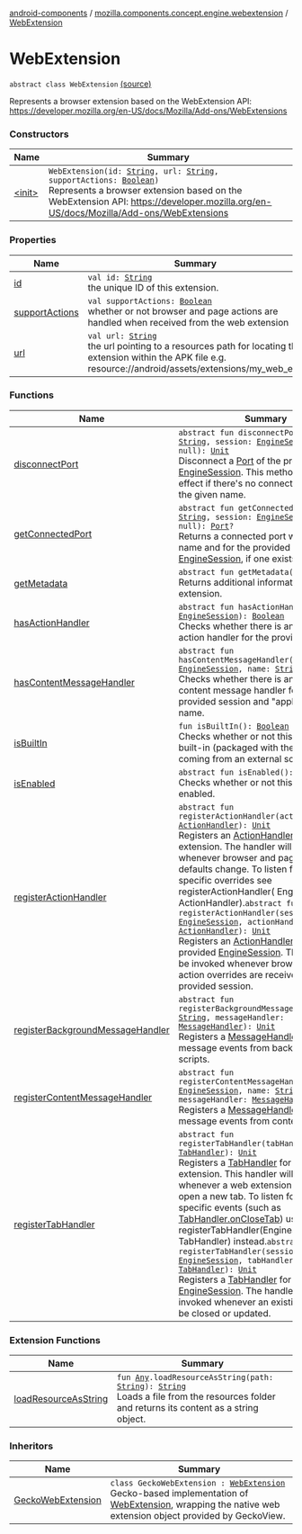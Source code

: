 [android-components](../../index.md) / [mozilla.components.concept.engine.webextension](../index.md) / [WebExtension](./index.md)

# WebExtension

`abstract class WebExtension` [(source)](https://github.com/mozilla-mobile/android-components/blob/master/components/concept/engine/src/main/java/mozilla/components/concept/engine/webextension/WebExtension.kt#L22)

Represents a browser extension based on the WebExtension API:
https://developer.mozilla.org/en-US/docs/Mozilla/Add-ons/WebExtensions

### Constructors

| Name | Summary |
|---|---|
| [&lt;init&gt;](-init-.md) | `WebExtension(id: `[`String`](https://kotlinlang.org/api/latest/jvm/stdlib/kotlin/-string/index.html)`, url: `[`String`](https://kotlinlang.org/api/latest/jvm/stdlib/kotlin/-string/index.html)`, supportActions: `[`Boolean`](https://kotlinlang.org/api/latest/jvm/stdlib/kotlin/-boolean/index.html)`)`<br>Represents a browser extension based on the WebExtension API: https://developer.mozilla.org/en-US/docs/Mozilla/Add-ons/WebExtensions |

### Properties

| Name | Summary |
|---|---|
| [id](id.md) | `val id: `[`String`](https://kotlinlang.org/api/latest/jvm/stdlib/kotlin/-string/index.html)<br>the unique ID of this extension. |
| [supportActions](support-actions.md) | `val supportActions: `[`Boolean`](https://kotlinlang.org/api/latest/jvm/stdlib/kotlin/-boolean/index.html)<br>whether or not browser and page actions are handled when received from the web extension |
| [url](url.md) | `val url: `[`String`](https://kotlinlang.org/api/latest/jvm/stdlib/kotlin/-string/index.html)<br>the url pointing to a resources path for locating the extension within the APK file e.g. resource://android/assets/extensions/my_web_ext. |

### Functions

| Name | Summary |
|---|---|
| [disconnectPort](disconnect-port.md) | `abstract fun disconnectPort(name: `[`String`](https://kotlinlang.org/api/latest/jvm/stdlib/kotlin/-string/index.html)`, session: `[`EngineSession`](../../mozilla.components.concept.engine/-engine-session/index.md)`? = null): `[`Unit`](https://kotlinlang.org/api/latest/jvm/stdlib/kotlin/-unit/index.html)<br>Disconnect a [Port](../-port/index.md) of the provided [EngineSession](../../mozilla.components.concept.engine/-engine-session/index.md). This method has no effect if there's no connected port with the given name. |
| [getConnectedPort](get-connected-port.md) | `abstract fun getConnectedPort(name: `[`String`](https://kotlinlang.org/api/latest/jvm/stdlib/kotlin/-string/index.html)`, session: `[`EngineSession`](../../mozilla.components.concept.engine/-engine-session/index.md)`? = null): `[`Port`](../-port/index.md)`?`<br>Returns a connected port with the given name and for the provided [EngineSession](../../mozilla.components.concept.engine/-engine-session/index.md), if one exists. |
| [getMetadata](get-metadata.md) | `abstract fun getMetadata(): `[`Metadata`](../-metadata/index.md)`?`<br>Returns additional information about this extension. |
| [hasActionHandler](has-action-handler.md) | `abstract fun hasActionHandler(session: `[`EngineSession`](../../mozilla.components.concept.engine/-engine-session/index.md)`): `[`Boolean`](https://kotlinlang.org/api/latest/jvm/stdlib/kotlin/-boolean/index.html)<br>Checks whether there is an existing action handler for the provided session. |
| [hasContentMessageHandler](has-content-message-handler.md) | `abstract fun hasContentMessageHandler(session: `[`EngineSession`](../../mozilla.components.concept.engine/-engine-session/index.md)`, name: `[`String`](https://kotlinlang.org/api/latest/jvm/stdlib/kotlin/-string/index.html)`): `[`Boolean`](https://kotlinlang.org/api/latest/jvm/stdlib/kotlin/-boolean/index.html)<br>Checks whether there is an existing content message handler for the provided session and "application" name. |
| [isBuiltIn](is-built-in.md) | `fun isBuiltIn(): `[`Boolean`](https://kotlinlang.org/api/latest/jvm/stdlib/kotlin/-boolean/index.html)<br>Checks whether or not this extension is built-in (packaged with the APK file) or coming from an external source. |
| [isEnabled](is-enabled.md) | `abstract fun isEnabled(): `[`Boolean`](https://kotlinlang.org/api/latest/jvm/stdlib/kotlin/-boolean/index.html)<br>Checks whether or not this extension is enabled. |
| [registerActionHandler](register-action-handler.md) | `abstract fun registerActionHandler(actionHandler: `[`ActionHandler`](../-action-handler/index.md)`): `[`Unit`](https://kotlinlang.org/api/latest/jvm/stdlib/kotlin/-unit/index.html)<br>Registers an [ActionHandler](../-action-handler/index.md) for this web extension. The handler will be invoked whenever browser and page action defaults change. To listen for session-specific overrides see registerActionHandler( EngineSession, ActionHandler).`abstract fun registerActionHandler(session: `[`EngineSession`](../../mozilla.components.concept.engine/-engine-session/index.md)`, actionHandler: `[`ActionHandler`](../-action-handler/index.md)`): `[`Unit`](https://kotlinlang.org/api/latest/jvm/stdlib/kotlin/-unit/index.html)<br>Registers an [ActionHandler](../-action-handler/index.md) for the provided [EngineSession](../../mozilla.components.concept.engine/-engine-session/index.md). The handler will be invoked whenever browser and page action overrides are received for the provided session. |
| [registerBackgroundMessageHandler](register-background-message-handler.md) | `abstract fun registerBackgroundMessageHandler(name: `[`String`](https://kotlinlang.org/api/latest/jvm/stdlib/kotlin/-string/index.html)`, messageHandler: `[`MessageHandler`](../-message-handler/index.md)`): `[`Unit`](https://kotlinlang.org/api/latest/jvm/stdlib/kotlin/-unit/index.html)<br>Registers a [MessageHandler](../-message-handler/index.md) for message events from background scripts. |
| [registerContentMessageHandler](register-content-message-handler.md) | `abstract fun registerContentMessageHandler(session: `[`EngineSession`](../../mozilla.components.concept.engine/-engine-session/index.md)`, name: `[`String`](https://kotlinlang.org/api/latest/jvm/stdlib/kotlin/-string/index.html)`, messageHandler: `[`MessageHandler`](../-message-handler/index.md)`): `[`Unit`](https://kotlinlang.org/api/latest/jvm/stdlib/kotlin/-unit/index.html)<br>Registers a [MessageHandler](../-message-handler/index.md) for message events from content scripts. |
| [registerTabHandler](register-tab-handler.md) | `abstract fun registerTabHandler(tabHandler: `[`TabHandler`](../-tab-handler/index.md)`): `[`Unit`](https://kotlinlang.org/api/latest/jvm/stdlib/kotlin/-unit/index.html)<br>Registers a [TabHandler](../-tab-handler/index.md) for this web extension. This handler will be invoked whenever a web extension wants to open a new tab. To listen for session-specific events (such as [TabHandler.onCloseTab](../-tab-handler/on-close-tab.md)) use registerTabHandler(EngineSession, TabHandler) instead.`abstract fun registerTabHandler(session: `[`EngineSession`](../../mozilla.components.concept.engine/-engine-session/index.md)`, tabHandler: `[`TabHandler`](../-tab-handler/index.md)`): `[`Unit`](https://kotlinlang.org/api/latest/jvm/stdlib/kotlin/-unit/index.html)<br>Registers a [TabHandler](../-tab-handler/index.md) for the provided [EngineSession](../../mozilla.components.concept.engine/-engine-session/index.md). The handler will be invoked whenever an existing tab should be closed or updated. |

### Extension Functions

| Name | Summary |
|---|---|
| [loadResourceAsString](../../mozilla.components.support.test.file/kotlin.-any/load-resource-as-string.md) | `fun `[`Any`](https://kotlinlang.org/api/latest/jvm/stdlib/kotlin/-any/index.html)`.loadResourceAsString(path: `[`String`](https://kotlinlang.org/api/latest/jvm/stdlib/kotlin/-string/index.html)`): `[`String`](https://kotlinlang.org/api/latest/jvm/stdlib/kotlin/-string/index.html)<br>Loads a file from the resources folder and returns its content as a string object. |

### Inheritors

| Name | Summary |
|---|---|
| [GeckoWebExtension](../../mozilla.components.browser.engine.gecko.webextension/-gecko-web-extension/index.md) | `class GeckoWebExtension : `[`WebExtension`](./index.md)<br>Gecko-based implementation of [WebExtension](./index.md), wrapping the native web extension object provided by GeckoView. |
